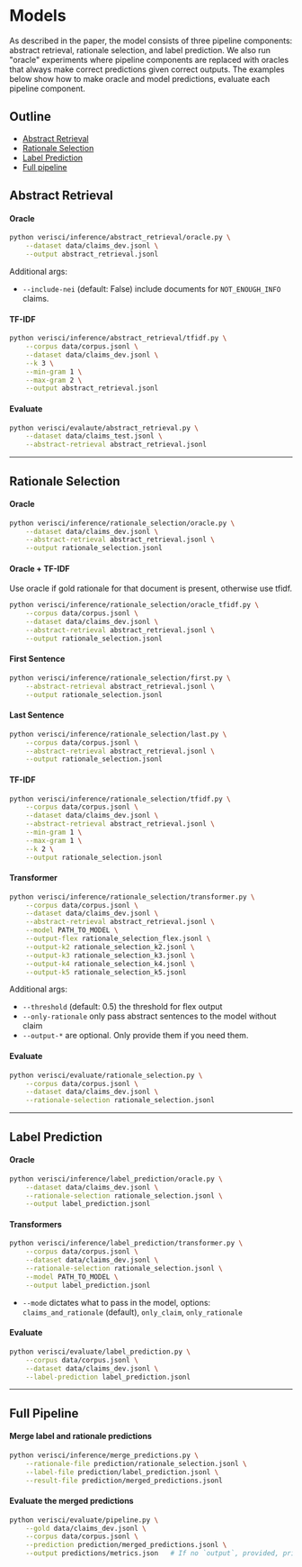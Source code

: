 # Models

As described in the paper, the model consists of three pipeline components:
abstract retrieval, rationale selection, and label prediction. We also run
"oracle" experiments where pipeline components are replaced with oracles that
always make correct predictions given correct outputs. The examples below
show how to make oracle and model predictions, evaluate each pipeline component.

## Outline

- [Abstract Retrieval](#abstract-retrieval)
- [Rationale Selection](#rationale-selection)
- [Label Prediction](#label-prediction)
- [Full pipeline](#full-pipeline)


## Abstract Retrieval

#### Oracle
```sh
python verisci/inference/abstract_retrieval/oracle.py \
    --dataset data/claims_dev.jsonl \
    --output abstract_retrieval.jsonl
```
Additional args:
* `--include-nei` (default: False) include documents for `NOT_ENOUGH_INFO` claims.

#### TF-IDF
```sh
python verisci/inference/abstract_retrieval/tfidf.py \
    --corpus data/corpus.jsonl \
    --dataset data/claims_dev.jsonl \
    --k 3 \
    --min-gram 1 \
    --max-gram 2 \
    --output abstract_retrieval.jsonl
```

#### Evaluate
```sh
python verisci/evalaute/abstract_retrieval.py \
    --dataset data/claims_test.jsonl \
    --abstract-retrieval abstract_retrieval.jsonl
```

-------------------------------------------------------

## Rationale Selection

#### Oracle
```sh
python verisci/inference/rationale_selection/oracle.py \
    --dataset data/claims_dev.jsonl \
    --abstract-retrieval abstract_retrieval.jsonl \
    --output rationale_selection.jsonl
```

#### Oracle + TF-IDF
Use oracle if gold rationale for that document is present, otherwise use tfidf.
```sh
python verisci/inference/rationale_selection/oracle_tfidf.py \
    --corpus data/corpus.jsonl \
    --dataset data/claims_dev.jsonl \
    --abstract-retrieval abstract_retrieval.jsonl \
    --output rationale_selection.jsonl
```

#### First Sentence
```sh
python verisci/inference/rationale_selection/first.py \
    --abstract-retrieval abstract_retrieval.jsonl \
    --output rationale_selection.jsonl
```

#### Last Sentence
```sh
python verisci/inference/rationale_selection/last.py \
    --corpus data/corpus.jsonl \
    --abstract-retrieval abstract_retrieval.jsonl \
    --output rationale_selection.jsonl
```

#### TF-IDF
```sh
python verisci/inference/rationale_selection/tfidf.py \
    --corpus data/corpus.jsonl \
    --dataset data/claims_dev.jsonl \
    --abstract-retrieval abstract_retrieval.jsonl \
    --min-gram 1 \
    --max-gram 1 \
    --k 2 \
    --output rationale_selection.jsonl
```

#### Transformer
```sh
python verisci/inference/rationale_selection/transformer.py \
    --corpus data/corpus.jsonl \
    --dataset data/claims_dev.jsonl \
    --abstract-retrieval abstract_retrieval.jsonl \
    --model PATH_TO_MODEL \
    --output-flex rationale_selection_flex.jsonl \
    --output-k2 rationale_selection_k2.jsonl \
    --output-k3 rationale_selection_k3.jsonl \
    --output-k4 rationale_selection_k4.jsonl \
    --output-k5 rationale_selection_k5.jsonl
```
Additional args:
* `--threshold` (default: 0.5) the threshold for flex output
* `--only-rationale` only pass abstract sentences to the model without claim
* `--output-*` are optional. Only provide them if you need them.

#### Evaluate
```sh
python verisci/evaluate/rationale_selection.py \
    --corpus data/corpus.jsonl \
    --dataset data/claims_dev.jsonl \
    --rationale-selection rationale_selection.jsonl
```

-------------------------------------------------------

## Label Prediction

#### Oracle
```sh
python verisci/inference/label_prediction/oracle.py \
    --dataset data/claims_dev.jsonl \
    --rationale-selection rationale_selection.jsonl \
    --output label_prediction.jsonl
```

#### Transformers
```sh
python verisci/inference/label_prediction/transformer.py \
    --corpus data/corpus.jsonl \
    --dataset data/claims_dev.jsonl \
    --rationale-selection rationale_selection.jsonl \
    --model PATH_TO_MODEL \
    --output label_prediction.jsonl
```
* `--mode` dictates what to pass in the model, options: `claims_and_rationale` (default), `only_claim`, `only_rationale`

#### Evaluate
```sh
python verisci/evaluate/label_prediction.py \
    --corpus data/corpus.jsonl \
    --dataset data/claims_dev.jsonl \
    --label-prediction label_prediction.jsonl
```

-------------------------------------------------------

## Full Pipeline

#### Merge label and rationale predictions
```sh
python verisci/inference/merge_predictions.py \
    --rationale-file prediction/rationale_selection.jsonl \
    --label-file prediction/label_prediction.jsonl \
    --result-file prediction/merged_predictions.jsonl
```

#### Evaluate the merged predictions
```sh
python verisci/evaluate/pipeline.py \
    --gold data/claims_dev.jsonl \
    --corpus data/corpus.jsonl \
    --prediction prediction/merged_predictions.jsonl \
    --output predictions/metrics.json   # If no `output`, provided, print to console.
```
